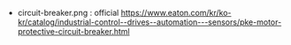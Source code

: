 - circuit-breaker.png : official https://www.eaton.com/kr/ko-kr/catalog/industrial-control--drives--automation---sensors/pke-motor-protective-circuit-breaker.html
